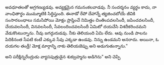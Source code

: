 ﻿అవధూతలతో అగ్రగణ్యుడవు. అవ్యక్తమైన గమనంకలవాడవు. నీ సందర్శనం వ్యర్థం కాదు, నా వాంఛితార్థం ముమ్మూటికి సిద్ధిస్తుంది. ఈనాడో రేపో దేహాన్నే త్యజించబోయే జీవికి సంసారబంధాలు సమసిపోయి మోక్షం ప్రాప్తించే నిమిత్తం చింతింపవలసిందీ, జపించవలసిందీ, చేయవలసిందీ, వినవలసిందీ, సేవలందించవలసిందీ ఏమిటో దయచేసి విశదీకరించమని వేడుకొంటున్నాను. నీవు జగద్గురుడవు. నీకు తెలియంది ఏమి లేదు. ఆవు నుండి పాలను పిదికినంత సేపటి కంటే ఎక్కువ సేవు ఎక్కడా ఉండవు. నిన్ను ఉండమని అనరాదు. అయినా, ఓ దయగల తండ్రీ! మోక్ష మార్గాన్ని నాకు తెలియజెప్పు అని అడుగుతున్నాను." 

అని పరీక్షిన్నరేంద్రుడు వ్యాసపుత్రుడైన శుకబ్రహ్మను అడిగెను" అని చెప్పి 

